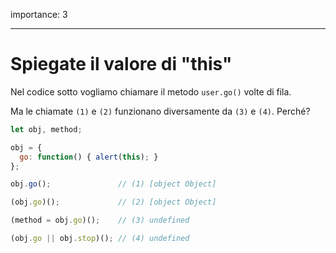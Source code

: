 importance: 3

---

# Spiegate il valore di "this"

Nel codice sotto vogliamo chiamare il metodo `user.go()`  volte di fila.

Ma le chiamate `(1)` e `(2)` funzionano diversamente da `(3)` e `(4)`. Perché?

```js run no-beautify
let obj, method;

obj = {
  go: function() { alert(this); }
};

obj.go();               // (1) [object Object]

(obj.go)();             // (2) [object Object]

(method = obj.go)();    // (3) undefined

(obj.go || obj.stop)(); // (4) undefined
```

